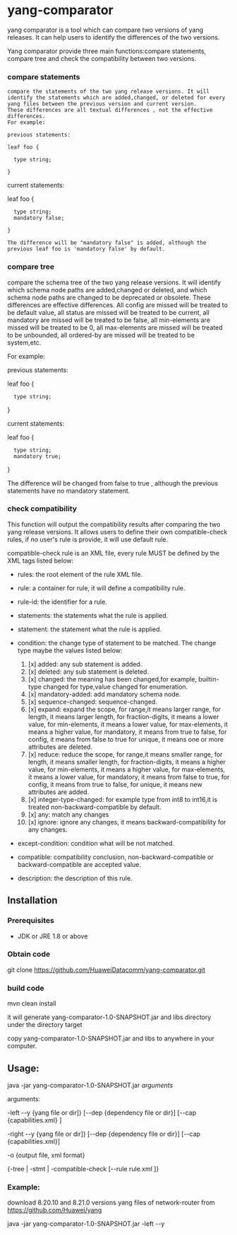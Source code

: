 # yang-comparator
yang comparator is a tool which can compare two versions of yang releases. It can help users to identify the differences of the two versions.

Yang comparator provide three main functions:compare statements, compare tree and check the compatibility between two versions.

### compare statements
    compare the statements of the two yang release versions. It will identify the statements which are added,changed, or deleted for every yang files between the previous version and current version.
    These differences are all textual differences , not the effective differences. 
    For example:

    previous statements:

    leaf foo {
      
      type string;

    }
    
   current statements:

   leaf foo {

      type string;
      mandatory false;

    }
    
    The difference will be "mandatory false" is added, although the previous leaf foo is 'mandatory false' by default.

### compare tree
  compare the schema tree of the two yang release versions. It will identify which schema node paths are added,changed or deleted, and which schema node paths are changed to be deprecated or obsolete.
  These differences are effective differences. 
  All config  are missed will be treated to be default value, 
  all status are missed will be treated to be current, 
  all mandatory are missed will be treated to be false,
  all min-elements are missed will be treated to be 0, 
  all max-elements are missed will be treated to be unbounded, 
  all ordered-by are missed will be treated to be system,etc.

  For example:

  previous statements:

  leaf foo {

      type string;

  }

  current statements:

  leaf foo {

      type string;
      mandatory true;

  }

  The difference will be changed from false to true , although the previous statements have no mandatory statement.
### check compatibility
  This function will output the compatibility results after comparing the two yang release versions. 
  It allows users to define their own compatible-check rules, if no user's rule is provide, it will use default rule.
  
  compatible-check rule is an XML file, every rule MUST be defined by the XML tags listed below:

* rules: the root element of the rule XML file.
* rule: a container for rule, it will define a compatibility rule.
* rule-id: the identifier for a rule.
* statements: the statements what the rule is applied.
* statement: the statement what the rule is applied.
* condition: the change type of statement to be matched. The change type maybe the values listed below:
    1. [x] added: any sub statement is added.
    2. [x] deleted: any sub statement is deleted.
    3. [x] changed: the meaning has been changed,for example, builtin-type changed for type,value changed for enumeration.
    4. [x] mandatory-added: add mandatory schema node.
    5. [x] sequence-changed: sequence-changed.
    6. [x] expand: expand the scope, for range,it means larger range, for length, it means larger length, for fraction-digits,
         it means a lower value, for min-elements, it means a lower value, for max-elements, it means a higher value,
         for mandatory, it means from true to false, for config, it means from false to true
         for unique, it means one or more attributes are deleted.
    7. [x] reduce: reduce the scope, for range,it means smaller range, for length, it means smaller length, for fraction-digits,
       it means a higher value, for min-elements, it means a higher value, for max-elements, it means a lower value,
       for mandatory, it means from false to true, for config, it means from true to false,
       for unique, it means new attributes are added.
    8. [x] integer-type-changed: for example type from int8 to int16,it is treated non-backward-compatible by default.
    9. [x] any: match any changes
    10. [x] ignore: ignore any changes, it means backward-compatibility for any changes.
  
* except-condition: condition what will be not matched.
* compatible: compatibility conclusion, non-backward-compatible or backward-compatible are accepted value.
* description: the description of this rule.

## Installation
### Prerequisites
* JDK or JRE 1.8 or above

### Obtain code
git clone https://github.com/HuaweiDatacomm/yang-comparator.git

### build code
mvn clean install

it will generate yang-comparator-1.0-SNAPSHOT.jar and libs directory under the directory target

copy yang-comparator-1.0-SNAPSHOT.jar and libs to anywhere in your computer.

## Usage:
java -jar yang-comparator-1.0-SNAPSHOT.jar _arguments_

arguments:

-left --y {yang file or dir]} [--dep {dependency file or dir}] [--cap {capabilities.xml} ]

-right --y {yang file or dir]} [--dep {dependency file or dir}] [--cap {capabilities.xml}]

-o {output file, xml format} 

{-tree | -stmt | -compatible-check [--rule rule.xml ]}

### Example:
download 8.20.10 and 8.21.0 versions yang files of network-router from https://github.com/Huawei/yang

java -jar yang-comparator-1.0-SNAPSHOT.jar -left --y 


    